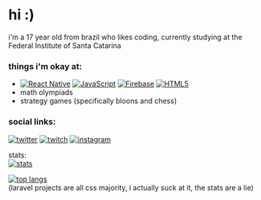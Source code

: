 # hi :)

i'm a 17 year old from brazil who likes coding, currently studying at the Federal Institute of Santa Catarina  

### things i'm okay at: 
- [![React Native](https://img.shields.io/badge/-React%20Native-black?style=for-the-badge&logo=react&link=https://github.com/ornnacio/)](https://github.com/ornnacio/) [![JavaScript](https://img.shields.io/badge/-JavaScript-black?style=for-the-badge&logo=javascript&link=https://github.com/ornnacio/)](https://github.com/ornnacio/) [![Firebase](https://img.shields.io/badge/-Firebase-black?style=for-the-badge&logo=firebase&link=https://github.com/ornnacio/)](https://github.com/ornnacio/) [![HTML5](https://img.shields.io/badge/-HTML5-black?style=for-the-badge&logo=html5&link=https://github.com/ornnacio/)](https://github.com/ornnacio/)
- math olympiads
- strategy games (specifically bloons and chess)

### social links:

[![twitter](https://img.shields.io/badge/-twitter-black?style=for-the-badge&logo=data%3Aimage%2Fpng%3Bbase64%2CiVBORw0KGgoAAAANSUhEUgAAABEAAAAOCAMAAAD%2BMweGAAABX1BMVEVHcEwdofIdofEdofEcofIcofIcofIdofIdofIcofIdoPEdofIdofIdofIdofIdofIcofIcofIcoPIdofIcofIcofIdofIcofIcoPIdoPEdofIdoPIcofIcofIcofIdofIcofIdofEdofEcofEcoPEdofIdofIdoPIcoPEdofIcoPEdofIcofIcofIdoPIcofIdofIcoPEdofIdoPIdofIcofIdoPIdofIdoPIdofEcofIdofIcofIdofIdoPIdofIdoPIdoPIdofIcofIdofIdoPEdofIdofEcofIcofIcofIdofIcofIcoPIcoPIdofIdoPIcoPIcofEcofIcofIdofIcoPIdofIcofIcofIcofIcofIcoPIcofIdofIcofIcofIdofIcofIcofEcofIdofIeqv8dpfgeq%2F8dpPcfrf8frP8dovMdpfkdovQep%2Fwfr%2F8dpvkdpPYdo%2FUeqPzhgruRAAAAZXRSTlMA%2B%2F75%2Fv3I%2Fv0C%2FgIB%2FN0oBMECkfotBhSR%2Ba3%2BBYr2%2BiICqf7%2B3gqL2RwBfPzz6PeLBMz0xvvaPitfmIeyOgEUA%2FynNe4C%2Bfzo8dg4lMxAB5dxCuM3HUH1iMsMRCBI2ChwNwNU6Rv4CHQAAADXSURBVHjaHImDemRRGARreM4dz25s27Zt28l%2FHef9R90fuqvI3JABDNJza6mnl%2FtH0td3LMXjdA948m29ZZ%2B5ME9voYdOd1BFlq2HV84v%2F35XJjtoMQPBcNI6Bq5%2BNk2nvSblaBWOySqcZbf98bBlOlqU%2FhidgpMtN6mUDhRAMPLeNQzMT%2FTVKiUiSsrsKpqBof5YuICKjZRjsMDs12dr8UrI%2B88%2FSKwzPabbCr7ajlaQoJjFGQnrRt%2BNVmIAu0f7YopYdkN9XQlweLC3syGhkd4m8oMIAAAMSynXAQyZ7gAAAABJRU5ErkJggg%3D%3D)](https://twitter.com/ornnacio) [![twitch](https://img.shields.io/badge/-twitch-black?style=for-the-badge&logo=data%3Aimage%2Fpng%3Bbase64%2CiVBORw0KGgoAAAANSUhEUgAAAA4AAAAOCAMAAAAolt3jAAABdFBMVEVHcExmR6RkRaNfPqD%2F%2F%2F9aOJ3Y0Oj%2F%2F%2F9kRaNePZ%2FY0OdmRqTY0eiYhMH%2B%2Fv6Ib7j8%2FP1gP6CVgL%2F%2B%2Ff5dO57z8fiGbbeAZ7OnlcvXz%2BdqTKZ%2FZbNlRaPWzudlRaOBZ7P6%2Bfv9%2FP3MweBZN5zKwN9pS6ZgP6CxodHf2exnSKVkRaNjQ6Kvn8%2F%2F%2F%2F9lRqR9YrJePZ9rTKeHbrdkRaNpS6ZlRaOXgcFnSKRlRqRjQ6JpSqZgP6BaOJ1aN51lRaNePZ9hQKHQx%2BNdPJ%2F%2F%2F%2F9jQ6PKv%2BDDtd%2F39fr9%2FP3LwOHDt9tkRKPa0%2Bmhjsf29PrHu916XLb5%2BPttUKj9%2Ff5kQKpjQqP%2B%2Fv6LcMDGu91tT6hjQqJhP6VkQ6Ty7%2FdgPKZvUalqR67QxuPh2%2B37%2B%2F1mRqV4XK6PdMT7%2BvzLwOBpR6vGueC0pNJ3W67n4vBoSKZkQajj3e6BaLRrSa9qSapePKJgPqHt6fSzpNLCtN7JvuCmkc7KvuNtjeeVAAAAQ3RSTlMAA%2Fjz%2FNT%2B%2Fvbz%2FgL%2BCf76%2FsAM%2Fsb6%2FAv%2B%2FlD76P6XEvn%2B%2Fsv9SPP9%2FUL0%2Ff79Svu5Yv1QQPj9pXbwSP7T2cvx%2FP7VtMFjywAAALdJREFUeNo9R4NiwwAQvTiZbdu2twtn1bbt9uPr9vnBNrkhUEID1OPTAyw4N11SUNI0qfRcfoE56xbXBl1hgDTPc6rNHVCTeVpmgBdZRKNJwWihe79%2BFfRFuvf17RMde3Txrn57EN8%2FfvRTK%2Fvh%2B%2Frtwz9E5Dhc8h8Br5vmPMs4OjQwblhdhJ3dw5NUbG12YvB7bATAG0pkby%2Fidsv%2FcD8QcHB6dpnJXR%2Bvz0zWXwNX6fObRvcC1ADz4SXM2TRh%2FAAAAABJRU5ErkJggg%3D%3D)](https://twitch.tv/ornnacio) [![instagram](https://img.shields.io/badge/-instagram-black?style=for-the-badge&logo=data%3Aimage%2Fpng%3Bbase64%2CiVBORw0KGgoAAAANSUhEUgAAAA4AAAAOCAMAAAAolt3jAAACQFBMVEVHcEyOSMLtCx6sOpvYG0jBLHT2AQifRbWUTciRTcn2JwOwOZPmECjIJmClQKeQSsaYS8GaSb3EKWzWHUzuCBiKRb33DwG4M4T2SgS5MoPfFjn3CgWOScSwN42MRsDiEzKVTMbZGkaGQri1NYqYSsCjQarNI13CKm%2FUHk30BxH2BAOJRLv3MgCJRLz2aQTrDCKJRLyPScSCP7OCPrOrO5iBPrKMRr%2FNI1x8Oa18Oa1%2FO7F%2FO7F5OKl5OKm4MoL3GgDmECrLJF2xN5H3VAD0BQaFQrb2iAScR7q5MH3dFzyPScXoDifWHUbALHPWHUmmP6aUTMe2NIjMJF7iFDOKRLr3bgL2bAL3HAD3WQD0BxCNSMD2rAT1pAm0NYv3qQKfRbX3NgD3zQL2BAr3EwH3vgD1hgX3vgD21wj3zQHkEi%2F0SQP3BwL32Af0ZwSqPJ6PTMf1IwGYSb22NIjuChz1CQXiEzTwCRXDKm%2BkQKXVHUzJJV3oDySsO5i2NIfALXbZGka%2FLHThFDTWHEjlJ2jQJF78EzTFOpnDRri0UNL%2FCxznG0jKL36ZTtCpVuKUSsv%2FBwb%2FPAHnKGqdUNLRMoT%2FXgGQR8b%2FHgH%2FGgKNRMLKLnupS8P%2FgAGqVuTxHU7%2FEzKJQL6BO7X%2FQQD%2FBwqJQL%2F%2FowGHQbu1QKnhHEnHLnnUJWH7Cx7%2FbgD%2FPQCLRcD9nAD%2FxAH%2F2AH%2BewD%2FxQCQSMXPL37%2BWgCUS8rpHEv%2BOQD%2BFwCYTcz8BQehR7vXJWK2P6j%2BCx6vg9yGAAAAg3RSTlMAbKOly9ujoqJsbnZSMmmibcOIqUdtp55tqadv3zix7Nv%2BaeacafRgYGtcu6KKb5KYojN7N2Hh0tL55%2FZETlfbkkuQpztHbfM4d9FkMkJCz9rNrsxMjnj72JpKZjj%2BguLY0Orp6kr5TPbjSKZDTNdJR0vX3UrXSq5KrS5VVf3Pz0%2F7Te5C1rYAAADXSURBVAhbBcG7SgNBFAbgnDP%2FmZl13Z1dciGN4JukD2gnKWIjJFiI2lkGfQJTCW5vFfIKKcTehxAkYiHEKHuJM34ftY5wsi1rNso84gXH41C8fVZlJ8nthCC%2BeN9%2Bw9S7OhQBo4f1qW2I5N775grlx8ZUd1opp8Ux%2F2zWza010T4uOs6i%2BgKsnvE8W0RaA6nXNp7LzZN1mYLpedOT61DkqWMg6v%2FFXVn6rh6tNHPcb%2B9dtg%2Bzg%2BmrgOlMfitlVcgZhMDx0OokMSkRy0BR65yGOwVFjGea%2FQOgzz%2BvNbIUlwAAAABJRU5ErkJggg%3D%3D)](http://instagram.com/ornnacio)

stats:  
[![stats](https://github-readme-stats.vercel.app/api?username=ornnacio)](https://github.com/anuraghazra/github-readme-stats)

[![top langs](https://github-readme-stats.vercel.app/api/top-langs/?username=ornnacio)](https://github.com/anuraghazra/github-readme-stats)  
(laravel projects are all css majority, i actually suck at it, the stats are a lie)
